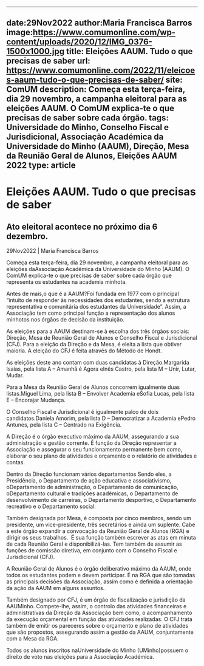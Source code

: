 
---
date:29Nov2022
author:Maria Francisca Barros
image:https://www.comumonline.com/wp-content/uploads/2020/12/IMG_0376-1500x1000.jpg
title: Eleições AAUM. Tudo o que precisas de saber
url: https://www.comumonline.com/2022/11/eleicoes-aaum-tudo-o-que-precisas-de-saber/
site: ComUM
description: Começa esta terça-feira, dia 29 novembro, a campanha eleitoral para as eleições AAUM. O ComUM explica-te o que precisas de saber sobre cada órgão.
tags: Universidade do Minho, Conselho Fiscal e Jurisdicional, Associação Académica da Universidade do Minho (AAUM), Direção, Mesa da Reunião Geral de Alunos, Eleições AAUM 2022
type: article
---


# Eleições AAUM. Tudo o que precisas de saber

## Ato eleitoral acontece no próximo dia 6 dezembro.

29Nov2022 | Maria Francisca Barros

Começa esta terça-feira, dia 29 novembro, a campanha eleitoral para as eleições daAssociação Académica da Universidade do Minho (AAUM). O ComUM explica-te o que precisas de saber sobre cada órgão que representa os estudantes na academia minhota.

Antes de mais,o que é a AAUM?Foi fundada em 1977 com o principal “intuito de responder às necessidades dos estudantes, sendo a estrutura representativa e comunitária dos estudantes da Universidade”. Assim, a Associação tem como principal função a representação dos alunos minhotos nos órgãos de decisão da instituição.

As eleições para a AAUM destinam-se à escolha dos três órgãos sociais: Direção, Mesa de Reunião Geral de Alunos e Conselho Fiscal e Jurisdicional (CFJ). Para a eleição da Direção e da Mesa, é eleita a lista que obtiver maioria. A eleição do CFJ é feita através do Método de Hondt.

As eleições deste ano contam com duas candidatas à Direção.Margarida Isaías, pela lista A – Amanhã é Agora eInês Castro, pela lista M – Unir, Lutar, Mudar.

Para a Mesa da Reunião Geral de Alunos concorrem igualmente duas listas.Miguel Lima, pela lista B – Envolver Academia eSofia Lucas, pela lista E – Encorajar Mudança.

O Conselho Fiscal e Jurisdicional é igualmente palco de dois candidatos.Daniela Amorim, pela lista D – Democratizar a Academia ePedro Antunes, pela lista C – Centrado na Exigência.

A Direção é o órgão executivo máximo da AAUM, assegurando a sua administração e gestão corrente. É função da Direção representar a Associação e assegurar o seu funcionamento permanente bem como, elaborar o seu plano de atividades e orçamento e o relatório de atividades e contas.

Dentro da Direção funcionam vários departamentos Sendo eles, a Presidência, o Departamento de ação educativa e associativismo, oDepartamento de administração, o Departamento de comunicação, oDepartamento cultural e tradições académicas, o Departamento de desenvolvimento de carreiras, o Departamento desportivo, o Departamento recreativo e o Departamento social.

Também designada por Mesa, é composta por cinco membros, sendo um presidente, um vice-presidente, três secretários e ainda um suplente. Cabe a este órgão expandir a convocação da Reunião Geral de Alunos (RGA) e dirigir os seus trabalhos.  É sua função também escrever as atas em minuta de cada Reunião Geral e disponibilizá-las. Tem também de assumir as funções de comissão diretiva, em conjunto com o Conselho Fiscal e Jurisdicional (CFJ).

A Reunião Geral de Alunos é o órgão deliberativo máximo da AAUM, onde todos os estudantes podem e devem participar. É na RGA que são tomadas as principais decisões da Associação, assim como é definida a orientação da ação da AAUM em alguns assuntos.

Também designado por CFJ, é um órgão de fiscalização e jurisdição da AAUMinho. Compete-lhe, assim, o controlo das atividades financeiras e administrativas da Direção da Associação bem como, o acompanhamento da execução orçamental em função das atividades realizadas. O CFJ trata também de emitir os pareceres sobre o orçamento e plano de atividades que são propostos, assegurando assim a gestão da AAUM, conjuntamente com a Mesa da RGA.

Todos os alunos inscritos naUniversidade do Minho (UMinho)possuem o direito de voto nas eleições para a Associação Académica.

